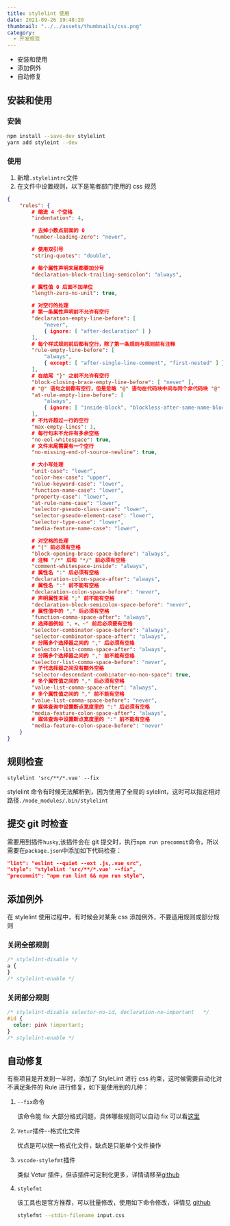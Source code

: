 ```yaml
---
title: stylelint 使用
date: 2021-09-26 19:48:20
thumbnail: "../../assets/thumbnails/css.png"
category:
  - 开发规范
---
```


- 安装和使用
- 添加例外
- 自动修复

## 安装和使用

### 安装

```bash
npm install --save-dev stylelint
yarn add styleint --dev
```

### 使用

1. 新增`.stylelintrc`文件
2. 在文件中设置规则，以下是笔者部门使用的 css 规范

```json
{
    "rules": {
        # 缩进 4 个空格
        "indentation": 4,

        # 去掉小数点前面的 0
        "number-leading-zero": "never",

        # 使用双引号
        "string-quotes": "double",

        # 每个属性声明末尾都要加分号
        "declaration-block-trailing-semicolon": "always",

        # 属性值 0 后面不加单位
        "length-zero-no-unit": true,

        # 对空行的处理
        # 第一条属性声明前不允许有空行
        "declaration-empty-line-before": [
            "never",
            { ignore: [ "after-declaration" ] }
        ],
        # 每个样式规则前后都有空行，除了第一条规则与规则前有注释
        "rule-empty-line-before": [
            "always",
            { except: [ "after-single-line-comment", "first-nested" ] }
        ],
        # 在结尾 "}" 之前不允许有空行
        "block-closing-brace-empty-line-before": [ "never" ],
        # "@" 语句之前都有空行，但是忽略 "@" 语句在代码块中间与同个非代码块 "@" 语句之间的空行这两种情况
        "at-rule-empty-line-before": [
            "always",
            { ignore: [ "inside-block", "blockless-after-same-name-blockless" ] }
        ],
        # 不允许超过一行的空行
        "max-empty-lines": 1,
        # 每行句末不允许有多余空格
        "no-eol-whitespace": true,
        # 文件末尾需要有一个空行
        "no-missing-end-of-source-newline": true,

        # 大小写处理
        "unit-case": "lower",
        "color-hex-case": "upper",
        "value-keyword-case": "lower",
        "function-name-case": "lower",
        "property-case": "lower",
        "at-rule-name-case": "lower",
        "selector-pseudo-class-case": "lower",
        "selector-pseudo-element-case": "lower",
        "selector-type-case": "lower",
        "media-feature-name-case": "lower",

        # 对空格的处理
        # "{" 前必须有空格
        "block-opening-brace-space-before": "always",
        # 注释 "/*" 后和 "*/" 前必须有空格
        "comment-whitespace-inside": "always",
        # 属性名 ":" 后必须有空格
        "declaration-colon-space-after": "always",
        # 属性名 ":" 前不能有空格
        "declaration-colon-space-before": "never",
        # 声明属性末尾 ";" 前不能有空格
        "declaration-block-semicolon-space-before": "never",
        # 属性值中的 "," 后必须有空格
        "function-comma-space-after": "always",
        # 选择器例如 "、+、~" 前后必须要有空格
        "selector-combinator-space-before": "always",
        "selector-combinator-space-after": "always",
        # 分隔多个选择器之间的 "," 后必须有空格
        "selector-list-comma-space-after": "always",
        # 分隔多个选择器之间的 "," 前不能有空格
        "selector-list-comma-space-before": "never",
        # 子代选择器之间没有额外空格
        "selector-descendant-combinator-no-non-space": true,
        # 多个属性值之间的 "," 后必须有空格
        "value-list-comma-space-after": "always",
        # 多个属性值之间的 "," 前不能有空格
        "value-list-comma-space-before": "never",
        # 媒体查询中设置断点宽度里的 ":" 后必须有空格
        "media-feature-colon-space-after": "always",
        # 媒体查询中设置断点宽度里的 ":" 前不能有空格
        "media-feature-colon-space-before": "never"
    }
}
```

## 规则检查

```shell
stylelint 'src/**/*.vue' --fix
```

stylelint 命令有时候无法解析到，因为使用了全局的 sylelint，这时可以指定相对路径`./node_modules/.bin/stylelint`

## 提交 git 时检查

需要用到插件`husky`,该插件会在 git 提交时，执行`npm run precommit`命令，所以需要在`package.json`中添加如下代码检查：

```json
"lint": "eslint --quiet --ext .js,.vue src",
"style": "stylelint 'src/**/*.vue' --fix",
"precommit": "npm run lint && npm run style",
```

## 添加例外

在 stylelint 使用过程中，有时候会对某条 css 添加例外，不要适用规则或部分规则

### 关闭全部规则

```css
/* stylelint-disable */
a {
}
/* stylelint-enable */
```

### 关闭部分规则

```css
/* stylelint-disable selector-no-id, declaration-no-important   */
#id {
  color: pink !important;
}
/* stylelint-enable */
```

## 自动修复

有些项目是开发到一半时，添加了 StyleLint 进行 css 约束，这时候需要自动化对不满足条件的 Rule 进行修复，如下是使用到的几种：

1. `--fix`命令

   该命令能 fix 大部分格式问题，具体哪些规则可以自动 fix 可以看[这里](http://stylelint.cn/user-guide/rules/)

2. `Vetur`插件--格式化文件

   优点是可以统一格式化文件，缺点是只能单个文件操作

3. `vscode-stylefmt`插件

   类似 Vetur 插件，但该插件可定制化更多，详情请移至[github](https://github.com/mrmlnc/vscode-stylefmt)

4. `stylefmt`

   该工具也是官方推荐，可以批量修改，使用如下命令修改，详情见 [github](https://github.com/morishitter/stylefmt)

   ```bash
   stylefmt --stdin-filename input.css
   ```
